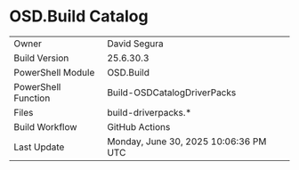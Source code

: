﻿# OSD.Build Catalog

| | |
|-|-|
| Owner | David Segura |
| Build Version | 25.6.30.3 |
| PowerShell Module | OSD.Build |
| PowerShell Function | Build-OSDCatalogDriverPacks |
| Files | build-driverpacks.* |
| Build Workflow | GitHub Actions |
| Last Update | Monday, June 30, 2025 10:06:36 PM UTC |
